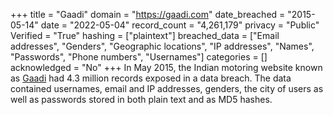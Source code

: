+++
title = "Gaadi"
domain = "https://gaadi.com"
date_breached = "2015-05-14"
date = "2022-05-04"
record_count = "4,261,179"
privacy = "Public"
Verified = "True"
hashing = ["plaintext"]
breached_data = ["Email addresses", "Genders", "Geographic locations", "IP addresses", "Names", "Passwords", "Phone numbers", "Usernames"]
categories = []
acknowledged = "No"
+++
In May 2015, the Indian motoring website known as <a href="https://www.gaadi.com/" target="_blank" rel="noopener">Gaadi</a> had 4.3 million records exposed in a data breach. The data contained usernames, email and IP addresses, genders, the city of users as well as passwords stored in both plain text and as MD5 hashes.